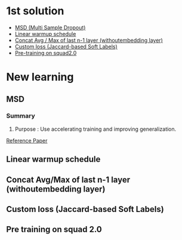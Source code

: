# 1st solution
- [MSD (Multi Sample Dropout)](#MSD)
- [Linear warmup schedule](#Linear-warmup-schedule)
- [Concat Avg / Max of last n-1 layer (withoutembedding layer)](#Concat-Avg/Max-of-last-n-1-layer-(withoutembedding-layer))
- [Custom loss (Jaccard-based Soft Labels)](#Custom-loss)
- [Pre-training on squad2.0](#Pre-training-on-squad-2.0)


# New learning

## MSD
### Summary
1. Purpose : Use accelerating training and improving generalization.

[Reference Paper](https://arxiv.org/pdf/1905.09788.pdf)  
## Linear warmup schedule

## Concat Avg/Max of last n-1 layer (withoutembedding layer)

## Custom loss (Jaccard-based Soft Labels)

## Pre training on squad 2.0